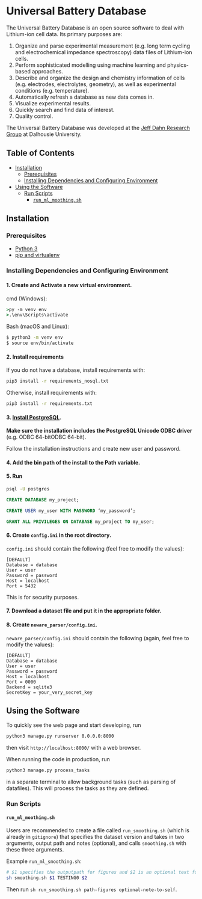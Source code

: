 # Universal Battery Database

The Universal Battery Database is an open source software to deal with Lithium-ion cell data. Its primary purposes are:
1. Organize and parse experimental measurement (e.g. long term cycling and electrochemical impedance spectroscopy) data files of Lithium-ion cells.
2. Perform sophisticated modelling using machine learning and physics-based approaches.
3. Describe and organize the design and chemistry information of cells (e.g. electrodes, electrolytes, geometry), as well as experimental conditions (e.g. temperature).
4. Automatically refresh a database as new data comes in.
5. Visualize experimental results.
6. Quickly search and find data of interest.
7. Quality control.


The Universal Battery Database was developed at the [Jeff Dahn Research Group](https://www.dal.ca/diff/dahn/about.html) at Dalhousie University.

## Table of Contents

- [Installation](#installation)
  * [Prerequisites](#prerequisites)
  * [Installing Dependencies and Configuring Environment](#installing-dependencies-and-configuring-environment)
- [Using the Software](#using-the-software)
  * [Run Scripts](#run-scripts)
    + [`run_ml_moothing.sh`](#-run-ml-moothingsh-)

## Installation

### Prerequisites

- [Python 3](https://www.python.org/downloads/)
- [pip and virtualenv](https://packaging.python.org/guides/installing-using-pip-and-virtual-environments/)


### Installing Dependencies and Configuring Environment

#### 1. Create and Activate a new virtual environment.

cmd (Windows):
```cmd
>py -m venv env
>.\env\Scripts\activate
```

Bash (macOS and Linux):
```bash
$ python3 -m venv env
$ source env/bin/activate
```


#### 2. Install requirements

If you do not have a database, install requirements with:
```bash
pip3 install -r requirements_nosql.txt
```

Otherwise, install requirements with:
```bash
pip3 install -r requirements.txt
```


#### 3. [Install PostgreSQL](https://www.2ndquadrant.com/en/blog/pginstaller-install-postgresql/).

**Make sure the installation includes the PostgreSQL Unicode ODBC driver** (e.g. ODBC 64-bitODBC 64-bit).

Follow the installation instructions and create new user and password.

#### 4. Add the bin path of the install to the Path variable.

#### 5. Run

```bash
psql -U postgres
```

```sql
CREATE DATABASE my_project;

CREATE USER my_user WITH PASSWORD ‘my_password’;

GRANT ALL PRIVILEGES ON DATABASE my_project TO my_user;
```


#### 6. Create `config.ini` in the root directory.

`config.ini` should contain the following (feel free to modify the values):

```
[DEFAULT]
Database = database
User = user
Password = password
Host = localhost
Port = 5432
```

This is for security purposes.

#### 7. Download a dataset file and put it in the appropriate folder.

#### 8. Create `neware_parser/config.ini`.

`neware_parser/config.ini` should contain the following (again, feel free to modify the values):

```
[DEFAULT]
Database = database
User = user
Password = password
Host = localhost
Port = 0000
Backend = sqlite3
SecretKey = your_very_secret_key
```


## Using the Software

To quickly see the web page and start developing, run
```bash
python3 manage.py runserver 0.0.0.0:8000
```
then visit `http://localhost:8000/` with a web browser.

When running the code in production, run
```bash
python3 manage.py process_tasks
```
in a separate terminal to allow background tasks (such as parsing of datafiles). 
This will process the tasks as they are defined.

### Run Scripts

#### `run_ml_moothing.sh`

Users are recommended to create a file called `run_smoothing.sh` (which is already in `gitignore`) that specifies the dataset version and takes in two arguments, output path and notes (optional), and calls `smoothing.sh` with these three arguments.

Example `run_ml_smoothing.sh`:
```bash
# $1 specifies the outputpath for figures and $2 is an optional text for notes
sh smoothing.sh $1 TESTING0 $2
```

Then run `sh run_smoothing.sh path-figures optional-note-to-self`.
